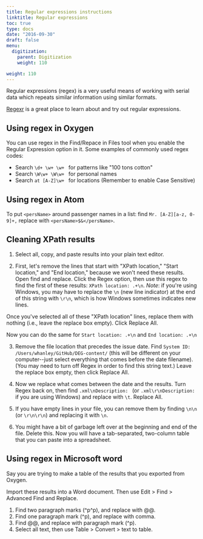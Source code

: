 ```yaml
---
title: Regular expressions instructions
linktitle: Regular expressions
toc: true
type: docs
date: "2016-09-30"
draft: false
menu:
  digitization:
    parent: Digitization
    weight: 110

weight: 110
---
```

Regular expressions (regex) is a very useful means of working with serial data which repeats similar information using similar formats.

[Regexr](https://regexr.com/) is a great place to learn about and try out regular expressions.

## Using regex in Oxygen

You can use regex in the Find/Repace in Files tool when you enable the Regular Expression option in it. 
Some examples of commonly used regex codes:

- Search `\d+ \w+ \w+ ` for patterns like "100 tons cotton"
- Search `\W\w+ \W\w+ ` for personal names
- Search `at [A-Z]\w+ ` for locations (Remember to enable Case Sensitive)

## Using regex in Atom

To put `<persName>` around passenger names in a list: find `Mr. [A-Z][a-z, 0-9]+,` replace with `<persName>$&</persName>`.

<!-- To convert `<p>Budapest, January 4.</p>` to `<dateline>Budapest, January 4.</dateline>`: find `<p>[A-Z][a-z]+, [A-Z][a-z]+ [0-9]+\.<\/p>` and replace with `<dateline>$&</dateline>`. -->

## Cleaning XPath results

1. Select all, copy, and paste results into your plain text editor.

2. First, let's remove the lines that start with "XPath location," "Start location," and "End location," because we won't need these results. Open find and replace. Click the Regex option, then use this regex to find the first of these results: `XPath location: .+\n`. *Note*: if you're using Windows, you may have to replace the `\n` (new line indicator) at the end of this string with `\r\n`, which is how Windows sometimes indicates new lines.

Once you've selected all of these "XPath location" lines, replace them with nothing (i.e., leave the replace box empty). Click Replace All.

Now you can do the same for `Start location: .+\n` and `End location: .+\n`

3. Remove the file location that precedes the issue date. Find `System ID: /Users/whanley/GitHub/DEG-content/` (this will be different on your computer--just select everything that comes before the date filename). (You may need to turn off Regex in order to find this string text.) Leave the replace box empty, then click Replace All.

4. Now we replace what comes between the date and the results. Turn Regex back on, then find `.xml\nDescription: ` (or `.xml\r\nDescription: ` if you are using Windows) and replace with `\t`. Replace All.

5. If you have empty lines in your file, you can remove them by finding `\n\n` (or `\r\n\r\n`) and replacing it with `\n`.

6. You might have a bit of garbage left over at the beginning and end of the file. Delete this. Now you will have a tab-separated, two-column table that you can paste into a spreadsheet.

## Using regex in Microsoft word

Say you are trying to make a table of the results that you exported from Oxygen.

Import these results into a Word document. Then use Edit > Find > Advanced Find and Replace.

1. Find two paragraph marks (^p^p), and replace with @@.
2. Find one paragraph mark (^p), and replace with comma.
3. Find @@, and replace with paragraph mark (^p).
4. Select all text, then use Table > Convert > text to table.
